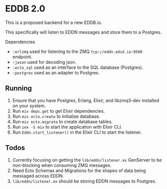 # EDDB 2.0

This is a proposed backend for a new EDDB.io.

This specifically will listen to EDDN messages and store them to a Postgres.

Dependencies
* `:erlzmq` used for listening to the ZMQ `tcp://eddn.edcd.io:9500` endpoint.
* `:jason` used for decoding json.
* `:ecto_sql` used as an interface to the SQL database (Postgres).
* `:postgrex` used as an adapter to Postgres.

## Running
1. Ensure that you have Postgres, Erlang, Elixir, and libzmq3-dev installed on your system.
2. Run `mix deps.get` to get Elixir dependencies.
3. Run `mix ecto.create` to initialize database.
4. Run `mix ecto.migrate` to create database tables.
3. Run `iex -S mix` to start the application with Elixir CLI.
4. Run `Eddn.start_listener()` in the Elixir CLI to start the listener.

## Todos
1. Currently focusing on getting the `lib/eddn/listener.ex` GenServer to be non-blocking when consuming ZMQ messages.
2. Need Ecto Schemas and Migrations for the shapes of data being messaged across EDDN.
3. `lib/eddn/listener.ex` should be storing EDDN messages to Postgres.